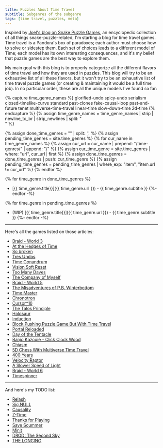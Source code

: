 ```yaml
---
title: Puzzles About Time Travel
subtitle: Subgenres of the subgenre
tags: [time travel, puzzles, meta]
---
```


Inspired by [Joel's blog on Snake Puzzle Games](https://joelthefox.github.io/2019-08-21-Snake-Puzzle-Games/), an encyclopedic collection
of all things snake-puzzle-related, I'm starting a blog for time travel games. Time travel is a Pandora's box of paradoxes; each author
must choose how to solve or sidestep them. Each set of choices leads to a different model of Time; each model has its own interesting
consequences, and it's my belief that puzzle games are the best way to explore them.

My main goal with this blog is to properly categorize all the different flavors of time travel and how they are used in puzzles.
This blog will try to be an exhaustive list of all these flavors, but it won't try to be an exhaustive list of time travel puzzle games
(or creating & maintaining it would be a full time job). In no particular order, these are all the unique models I've found so far:

{% capture time_genre_names %}
glorified-undo
spicy-undo
serialism
closed-timelike-curve
standard
past-clones
fake-causal-loop
past-and-future
tenet
multiverse-time-travel
linear-time
slow-down-time
2d-time
{% endcapture %}
{% assign time_genre_names = time_genre_names | strip | newline_to_br | strip_newlines | split: "<br />" %}

{% assign done_time_genres = "" | split: ',' %}
{% assign pending_time_genres = site.time_genres %}
{% for cur_name in time_genre_names %}
  {% assign cur_url = cur_name | prepend: "/time-genres/" | append: "/" %}
  {% assign cur_time_genre = site.time_genres | where: "url", cur_url | first %}
  {% assign done_time_genres = done_time_genres | push: cur_time_genre %}
  {% assign pending_time_genres = pending_time_genres | where_exp: "item", "item.url != cur_url" %}
{% endfor %}

{% for time_genre in done_time_genres %}
  - [{{ time_genre.title}}]({{ time_genre.url }}) - {{ time_genre.subtitle }}
{%- endfor -%}

{% for time_genre in pending_time_genres %}
  - (WIP) [{{ time_genre.title}}]({{ time_genre.url }}) - {{ time_genre.subtitle }}
{%- endfor -%} <!-- -->

-----

Here's all the games listed on those articles:
 - [Braid - World 3](/time-genres/spicy-undo#braid-world-3)
 - [At the Hedges of Time](/time-genres/spicy-undo#at-the-hedges-of-time)
 - [So broken](/time-genres/spicy-undo#so-broken)
 - [Tres Undos](/time-genres/serialism#tres-undos)
 - [Time Conundrum](/time-genres/closed-timelike-curve#time-conundrum)
 - [Vision Soft Reset](/time-genres/standard#vision-soft-reset)
 - [Too Many Daves](/time-genres/standard#too-many-daves)
 - [The Company of Myself](/time-genres/past-clones#the-company-of-myself)
 - [Braid - World 5](/time-genres/past-clones#braid-world-5)
 - [The Misadventures of P.B. Winterbottom](/time-genres/past-clones#some-other-games)
 - [Time Master](/time-genres/past-clones#some-other-games)
 - [Chronotron](/time-genres/past-clones#some-other-games)
 - [Cursor*10](/time-genres/past-clones#some-other-games)
 - [The Talos Principle](/time-genres/past-clones#some-other-games)
 - [Holosaur](/time-genres/past-clones#some-other-games)
 - [Induction](/time-genres/fake-causal-loop#induction)
 - [Block Pushing Puzzle Game But With Time Travel](/time-genres/fake-causal-loop#block-pushing-puzzle-game-but-you-can-time-travel)
 - [Portal Reloaded](/time-genres/past-and-future#portal-reloaded)
 - [Day of the Tentacle](/time-genres/past-and-future#day-of-the-tentacle)
 - [Banjo Kazooie - Click Clock Wood](/time-genres/past-and-future#banjo-kazooie)
 - [Chiasm](/time-genres/tenet#chiasm)
 - [5D Chess With Multiverse Time Travel](/time-genres/multiverse-time-travel#5d-chess-with-multiverse-time-travel)
 - [400 Years](/time-genres/linear-time#400-years)
 - [Velocity Raptor](/time-genres/linear-time#velocity-raptor)
 - [A Slower Speed of Light](/time-genres/linear-time#velocity-raptor)
 - [Braid - World 6](/time-genres/slow-down-time#braid-world-6)
 - [Timespinner](/time-genres/slow-down-time#timespinner)

-----

And here's my TODO list:
 - [Relash](https://store.steampowered.com/app/1713260/Relash/)
 - [Sig.NULL](https://store.steampowered.com/app/501930/SigNULL/)
 - [Causality](https://store.steampowered.com/app/559930/Causality/)
 - [Z-Time](https://www.youtube.com/watch?v=ONOc7IND58w)
 - [Thanks for Playing](https://www.youtube.com/watch?v=P3yvqo5mHnw)
 - [Save Scummer](http://www.zincland.com/7drl/savescummer/)
 - [Minit](https://store.steampowered.com/app/609490/Minit/)
 - [DROD: The Second Sky](https://store.steampowered.com/app/351320/DROD_The_Second_Sky/)
 - [THE LONGING](https://store.steampowered.com/app/893850/THE_LONGING/)